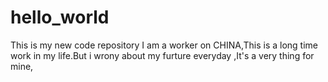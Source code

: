# hello_world
This is my new code repository
I am a worker on CHINA,This is a long time work in my life.But i wrony about my furture everyday ,It's a very thing for mine,
